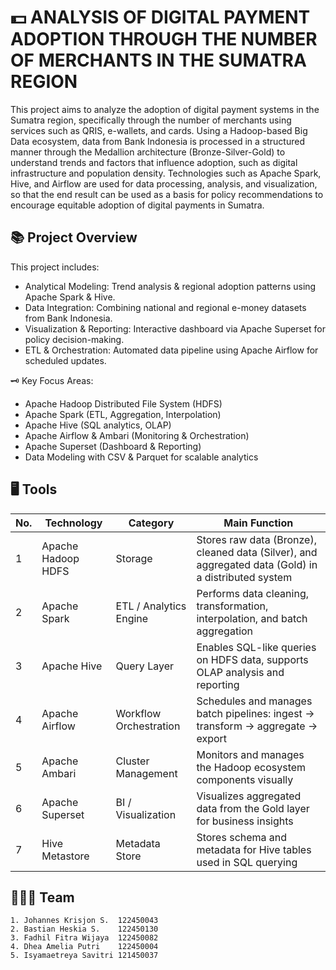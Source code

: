 
# 💵 **ANALYSIS OF DIGITAL PAYMENT ADOPTION THROUGH THE NUMBER OF MERCHANTS IN THE SUMATRA REGION**

This project aims to analyze the adoption of digital payment systems in the Sumatra region, specifically through the number of merchants using services such as QRIS, e-wallets, and cards. Using a Hadoop-based Big Data ecosystem, data from Bank Indonesia is processed in a structured manner through the Medallion architecture (Bronze-Silver-Gold) to understand trends and factors that influence adoption, such as digital infrastructure and population density. Technologies such as Apache Spark, Hive, and Airflow are used for data processing, analysis, and visualization, so that the end result can be used as a basis for policy recommendations to encourage equitable adoption of digital payments in Sumatra.

## 📚 **Project Overview**
This project includes:
- Analytical Modeling: Trend analysis & regional adoption patterns using Apache Spark & Hive.
- Data Integration: Combining national and regional e-money datasets from Bank Indonesia.
- Visualization & Reporting: Interactive dashboard via Apache Superset for policy decision-making.
- ETL & Orchestration: Automated data pipeline using Apache Airflow for scheduled updates.

🗝️ Key Focus Areas:
- Apache Hadoop Distributed File System (HDFS)
- Apache Spark (ETL, Aggregation, Interpolation)
- Apache Hive (SQL analytics, OLAP)
- Apache Airflow & Ambari (Monitoring & Orchestration)
- Apache Superset (Dashboard & Reporting)
- Data Modeling with CSV & Parquet for scalable analytics

## 🖥️ **Tools**

| No. | Technology         | Category              | Main Function                                                                 |
|-----|--------------------|-----------------------|-------------------------------------------------------------------------------|
| 1   | Apache Hadoop HDFS | Storage               | Stores raw data (Bronze), cleaned data (Silver), and aggregated data (Gold) in a distributed system |
| 2   | Apache Spark       | ETL / Analytics Engine| Performs data cleaning, transformation, interpolation, and batch aggregation |
| 3   | Apache Hive        | Query Layer           | Enables SQL-like queries on HDFS data, supports OLAP analysis and reporting  |
| 4   | Apache Airflow     | Workflow Orchestration| Schedules and manages batch pipelines: ingest → transform → aggregate → export |
| 5   | Apache Ambari      | Cluster Management    | Monitors and manages the Hadoop ecosystem components visually                |
| 6   | Apache Superset    | BI / Visualization    | Visualizes aggregated data from the Gold layer for business insights         |
| 7   | Hive Metastore     | Metadata Store        | Stores schema and metadata for Hive tables used in SQL querying              |

## 🧑‍🤝‍🧑 **Team**
    1. Johannes Krisjon S.	122450043 
    2. Bastian Heskia S.    122450130 
    3. Fadhil Fitra Wijaya 	122450082 
    4. Dhea Amelia Putri    122450004
    5. Isyamaetreya Savitri	121450037
